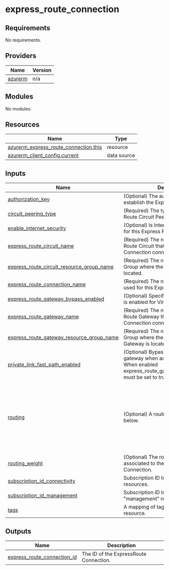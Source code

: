 # express_route_connection

<!-- BEGINNING OF PRE-COMMIT-TERRAFORM DOCS HOOK -->
## Requirements

No requirements.

## Providers

| Name | Version |
|------|---------|
| <a name="provider_azurerm"></a> [azurerm](#provider\_azurerm) | n/a |

## Modules

No modules.

## Resources

| Name | Type |
|------|------|
| [azurerm_express_route_connection.this](https://registry.terraform.io/providers/hashicorp/azurerm/latest/docs/resources/express_route_connection) | resource |
| [azurerm_client_config.current](https://registry.terraform.io/providers/hashicorp/azurerm/latest/docs/data-sources/client_config) | data source |

## Inputs

| Name | Description | Type | Default | Required |
|------|-------------|------|---------|:--------:|
| <a name="input_authorization_key"></a> [authorization\_key](#input\_authorization\_key) | (Optional) The authorization key to establish the Express Route Connection. | `string` | `null` | no |
| <a name="input_circuit_peering_type"></a> [circuit\_peering\_type](#input\_circuit\_peering\_type) | (Required) The type of the Express Route Circuit Peering. | `string` | n/a | yes |
| <a name="input_enable_internet_security"></a> [enable\_internet\_security](#input\_enable\_internet\_security) | (Optional) Is Internet security enabled for this Express Route Connection? | `bool` | `null` | no |
| <a name="input_express_route_circuit_name"></a> [express\_route\_circuit\_name](#input\_express\_route\_circuit\_name) | (Required) The name of the Express Route Circuit that this Express Route Connection connects with. | `string` | n/a | yes |
| <a name="input_express_route_circuit_resource_group_name"></a> [express\_route\_circuit\_resource\_group\_name](#input\_express\_route\_circuit\_resource\_group\_name) | (Required) The name of the Resource Group where the Express Route circuit is located. | `string` | n/a | yes |
| <a name="input_express_route_connection_name"></a> [express\_route\_connection\_name](#input\_express\_route\_connection\_name) | (Required) The name which should be used for this Express Route Connection. | `string` | n/a | yes |
| <a name="input_express_route_gateway_bypass_enabled"></a> [express\_route\_gateway\_bypass\_enabled](#input\_express\_route\_gateway\_bypass\_enabled) | (Optional) Specified whether Fast Path is enabled for Virtual Wan Firewall Hub. | `bool` | `false` | no |
| <a name="input_express_route_gateway_name"></a> [express\_route\_gateway\_name](#input\_express\_route\_gateway\_name) | (Required) The name of the Express Route Gateway that this Express Route Connection connects with. | `string` | n/a | yes |
| <a name="input_express_route_gateway_resource_group_name"></a> [express\_route\_gateway\_resource\_group\_name](#input\_express\_route\_gateway\_resource\_group\_name) | (Required) The name of the Resource Group where the Express Route Gateway is located. | `string` | n/a | yes |
| <a name="input_private_link_fast_path_enabled"></a> [private\_link\_fast\_path\_enabled](#input\_private\_link\_fast\_path\_enabled) | (Optional) Bypass the Express Route gateway when accessing private-links. When enabled express\_route\_gateway\_bypass\_enabled must be set to true. | `bool` | `false` | no |
| <a name="input_routing"></a> [routing](#input\_routing) | (Optional) A routing block as defined below. | <pre>object({<br>    associated_route_table_id = optional(string)<br>    inbound_route_map_id      = optional(string)<br>    outbound_route_map_id     = optional(string)<br>    propagated_route_table = optional(object({<br>      labels          = optional(list(string))<br>      route_table_ids = optional(list(string))<br>    }))<br>  })</pre> | `null` | no |
| <a name="input_routing_weight"></a> [routing\_weight](#input\_routing\_weight) | (Optional) The routing weight associated to the Express Route Connection. | `number` | `0` | no |
| <a name="input_subscription_id_connectivity"></a> [subscription\_id\_connectivity](#input\_subscription\_id\_connectivity) | Subscription ID to use for "connectivity" resources. | `string` | n/a | yes |
| <a name="input_subscription_id_management"></a> [subscription\_id\_management](#input\_subscription\_id\_management) | Subscription ID to use for "management" resources. | `string` | n/a | yes |
| <a name="input_tags"></a> [tags](#input\_tags) | A mapping of tags to assign to the resource. | `map(string)` | `null` | no |

## Outputs

| Name | Description |
|------|-------------|
| <a name="output_express_route_connection_id"></a> [express\_route\_connection\_id](#output\_express\_route\_connection\_id) | The ID of the ExpressRoute Connection. |
<!-- END OF PRE-COMMIT-TERRAFORM DOCS HOOK -->
